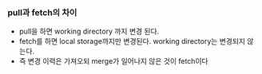 ### pull과 fetch의 차이
* pull을 하면 working directory 까지 변경 된다.
* fetch를 하면 local storage까지만 변경된다.  working directory는 변경되지 않는다.    
* 즉 변경 이력은 가져오되 merge가 일어나지 않은 것이 fetch이다 

